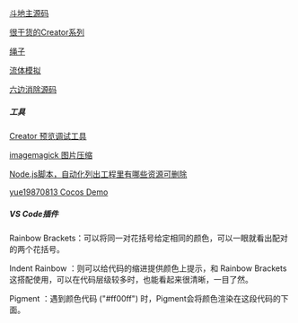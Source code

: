 
[斗地主源码](https://github.com/tinyshu/ddz_game)

[很干货的Creator系列](https://me.csdn.net/zzx023)

[绳子](https://github.com/dreamLXW/Cocos_CoilTheRope)

[流体模拟](https://github.com/liuwenkai1023/ccc-fluid-demo)

[六边消除源码](https://github.com/zx6733090/SixClear)


##### 工具

[Creator 预览调试工具](https://github.com/potato47/ccc-devtools)

[imagemagick 图片压缩](http://www.imagemagick.com.cn/command_line_tools.html)

[Node.js脚本，自动化列出工程里有哪些资源可删除](https://github.com/foupwang/AssetCleanerForCocosCreator)

[yue19870813 Cocos Demo](https://github.com/yue19870813/CocosDemo)

##### VS Code插件
Rainbow Brackets：可以将同一对花括号给定相同的颜色，可以一眼就看出配对的两个花括号。

Indent Rainbow  ：则可以给代码的缩进提供颜色上提示，和 Rainbow Brackets 这搭配使用，可以在代码层级较多时，也能看起来很清晰，一目了然。

Pigment         ：遇到颜色代码 ("#ff00ff") 时，Pigment会将颜色渲染在这段代码的下面。
